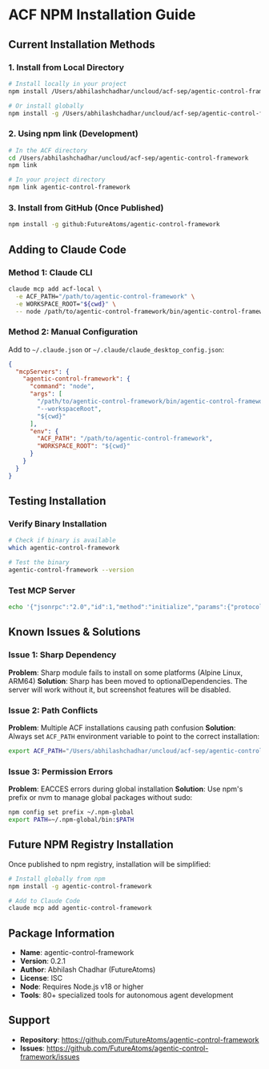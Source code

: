 # ACF NPM Installation Guide

## Current Installation Methods

### 1. Install from Local Directory
```bash
# Install locally in your project
npm install /Users/abhilashchadhar/uncloud/acf-sep/agentic-control-framework

# Or install globally
npm install -g /Users/abhilashchadhar/uncloud/acf-sep/agentic-control-framework
```

### 2. Using npm link (Development)
```bash
# In the ACF directory
cd /Users/abhilashchadhar/uncloud/acf-sep/agentic-control-framework
npm link

# In your project directory
npm link agentic-control-framework
```

### 3. Install from GitHub (Once Published)
```bash
npm install -g github:FutureAtoms/agentic-control-framework
```

## Adding to Claude Code

### Method 1: Claude CLI
```bash
claude mcp add acf-local \
  -e ACF_PATH="/path/to/agentic-control-framework" \
  -e WORKSPACE_ROOT="${cwd}" \
  -- node /path/to/agentic-control-framework/bin/agentic-control-framework-mcp --workspaceRoot "${cwd}"
```

### Method 2: Manual Configuration
Add to `~/.claude.json` or `~/.claude/claude_desktop_config.json`:

```json
{
  "mcpServers": {
    "agentic-control-framework": {
      "command": "node",
      "args": [
        "/path/to/agentic-control-framework/bin/agentic-control-framework-mcp",
        "--workspaceRoot",
        "${cwd}"
      ],
      "env": {
        "ACF_PATH": "/path/to/agentic-control-framework",
        "WORKSPACE_ROOT": "${cwd}"
      }
    }
  }
}
```

## Testing Installation

### Verify Binary Installation
```bash
# Check if binary is available
which agentic-control-framework

# Test the binary
agentic-control-framework --version
```

### Test MCP Server
```bash
echo '{"jsonrpc":"2.0","id":1,"method":"initialize","params":{"protocolVersion":"2025-03-26","capabilities":{}}}' | agentic-control-framework
```

## Known Issues & Solutions

### Issue 1: Sharp Dependency
**Problem**: Sharp module fails to install on some platforms (Alpine Linux, ARM64)
**Solution**: Sharp has been moved to optionalDependencies. The server will work without it, but screenshot features will be disabled.

### Issue 2: Path Conflicts
**Problem**: Multiple ACF installations causing path confusion
**Solution**: Always set `ACF_PATH` environment variable to point to the correct installation:
```bash
export ACF_PATH="/Users/abhilashchadhar/uncloud/acf-sep/agentic-control-framework"
```

### Issue 3: Permission Errors
**Problem**: EACCES errors during global installation
**Solution**: Use npm's prefix or nvm to manage global packages without sudo:
```bash
npm config set prefix ~/.npm-global
export PATH=~/.npm-global/bin:$PATH
```

## Future NPM Registry Installation

Once published to npm registry, installation will be simplified:
```bash
# Install globally from npm
npm install -g agentic-control-framework

# Add to Claude Code
claude mcp add agentic-control-framework
```

## Package Information

- **Name**: agentic-control-framework
- **Version**: 0.2.1
- **Author**: Abhilash Chadhar (FutureAtoms)
- **License**: ISC
- **Node**: Requires Node.js v18 or higher
- **Tools**: 80+ specialized tools for autonomous agent development

## Support

- **Repository**: https://github.com/FutureAtoms/agentic-control-framework
- **Issues**: https://github.com/FutureAtoms/agentic-control-framework/issues